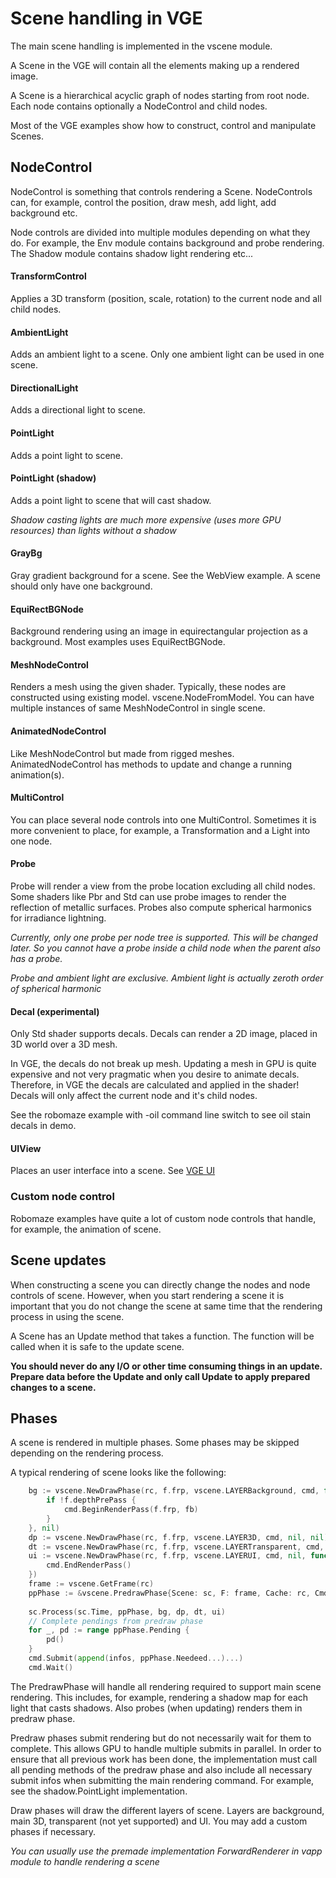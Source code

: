 # Scene handling in VGE

The main scene handling is implemented in the vscene module. 

A Scene in the VGE will contain all the elements making up a rendered image.
 
A Scene is a hierarchical acyclic graph of nodes starting from root node. 
Each node contains optionally a NodeControl and child nodes.

Most of the VGE examples show how to construct, control and manipulate Scenes.

## NodeControl

NodeControl is something that controls rendering a Scene. 
NodeControls can, for example, control the position, draw mesh, add light, add background etc.

Node controls are divided into multiple modules depending on what they do. 
For example, the Env module contains background and probe rendering. The Shadow module contains shadow light rendering etc...


#### TransformControl

Applies a 3D transform (position, scale, rotation) to the current node and all child nodes.

#### AmbientLight

Adds an ambient light to a scene. Only one ambient light can be used in one scene. 

#### DirectionalLight

Adds a directional light to scene.

#### PointLight  

Adds a point light to scene.

#### PointLight (shadow) 

Adds a point light to scene that will cast shadow.

_Shadow casting lights are much more expensive (uses more GPU resources) than lights without a shadow_

#### GrayBg

Gray gradient background for a scene. See the WebView example. A scene should only have one background.

#### EquiRectBGNode

Background rendering using an image in equirectangular projection as a background. Most examples uses EquiRectBGNode.

#### MeshNodeControl

Renders a mesh using the given shader. Typically, these nodes are constructed using existing model.
vscene.NodeFromModel. You can have multiple instances of same MeshNodeControl in single scene.

#### AnimatedNodeControl

Like MeshNodeControl but made from rigged meshes. AnimatedNodeControl has methods to update and change a running animation(s).

#### MultiControl

You can place several node controls into one MultiControl. 
Sometimes it is more convenient to place, for example, a Transformation and a Light into one node.
 
#### Probe 

Probe will render a view from the probe location excluding all child nodes. Some shaders like Pbr and Std can use probe images to
render the reflection of metallic surfaces. Probes also compute spherical harmonics for irradiance lightning.

_Currently, only one probe per node tree is supported. This will be changed later. So you cannot have a probe inside a child node when the parent also has a probe._

_Probe and ambient light are exclusive. Ambient light is actually zeroth order of spherical harmonic_

#### Decal (experimental)

Only Std shader supports decals. Decals can render a 2D image, placed in 3D world over a 3D mesh. 

In VGE, the decals do not break up mesh. Updating a mesh in GPU is quite expensive and not very pragmatic when you desire to animate decals. 
Therefore, in VGE the decals are calculated and applied in the shader! Decals will only affect the current node and it's child nodes.

See the robomaze example with -oil command line switch to see oil stain decals in demo.
 
#### UIView

Places an user interface into a scene. See [VGE UI](vui.md)

### Custom node control

Robomaze examples have quite a lot of custom node controls that handle, for example, the animation of scene.

## Scene updates

When constructing a scene you can directly change the nodes and node controls of scene. However,
when you start rendering a scene it is important that you do not change the scene at same time that the rendering process in using the scene. 

A Scene has an Update method that takes a function. The function will be called when it is safe to the update scene. 

**You should never do any I/O or other time consuming things in an update. Prepare data before the Update and only call Update to apply prepared changes to a scene.**

## Phases

A scene is rendered in multiple phases. Some phases may be skipped depending on the rendering process.

A typical rendering of scene looks like the following:

```go
    bg := vscene.NewDrawPhase(rc, f.frp, vscene.LAYERBackground, cmd, func() {
        if !f.depthPrePass {
            cmd.BeginRenderPass(f.frp, fb)
        }
    }, nil)
    dp := vscene.NewDrawPhase(rc, f.frp, vscene.LAYER3D, cmd, nil, nil)
    dt := vscene.NewDrawPhase(rc, f.frp, vscene.LAYERTransparent, cmd, nil, nil)
    ui := vscene.NewDrawPhase(rc, f.frp, vscene.LAYERUI, cmd, nil, func() {
        cmd.EndRenderPass()
    })
    frame := vscene.GetFrame(rc)
    ppPhase := &vscene.PredrawPhase{Scene: sc, F: frame, Cache: rc, Cmd: cmd}
        
    sc.Process(sc.Time, ppPhase, bg, dp, dt, ui)
    // Complete pendings from predraw phase
    for _, pd := range ppPhase.Pending {
        pd()
    }
    cmd.Submit(append(infos, ppPhase.Needeed...)...)
    cmd.Wait()
```
 
The PredrawPhase will handle all rendering required to support main scene rendering. 
This includes, for example, rendering a shadow map for each light that casts shadows. 
Also probes (when updating) renders them in predraw phase.

Predraw phases submit rendering but do not necessarily wait for them to complete. This allows GPU to handle multiple submits in parallel. 
In order to ensure that all previous work has been done, the implementation must call all pending methods of the predraw phase and also
include all necessary submit infos when submitting the main rendering command. For example, see the  shadow.PointLight implementation.

Draw phases will draw the different layers of scene. Layers are background, main 3D, transparent (not yet supported) and UI. 
You may add a custom phases if necessary. 


_You can usually use the premade implementation ForwardRenderer in vapp module to handle rendering a scene_
 





 
 
                                                                                                  
  


